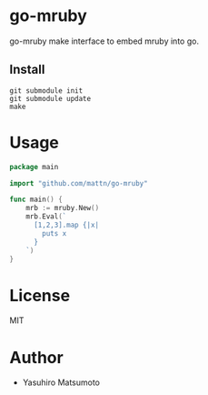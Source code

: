 # go-mruby

go-mruby make interface to embed mruby into go.

## Install

```
git submodule init
git submodule update
make
```

# Usage

```go
package main

import "github.com/mattn/go-mruby"

func main() {
	mrb := mruby.New()
	mrb.Eval(`
      [1,2,3].map {|x|
        puts x
      }
    `)
}
```

# License

MIT

# Author

* Yasuhiro Matsumoto
